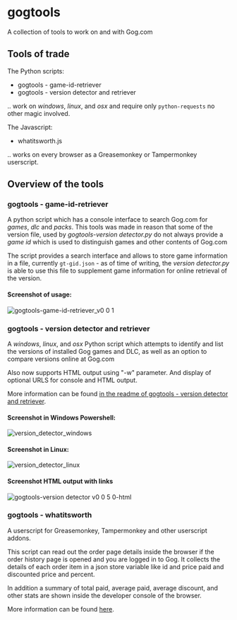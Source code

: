 # gogtools
A collection of tools to work on and with Gog.com

## Tools of trade

The Python scripts:
- gogtools - game-id-retriever
- gogtools - version detector and retriever

.. work on *windows*, *linux*, and *osx* and require only `python-requests` no other magic involved.


The Javascript:
- whatitsworth.js

.. works on every browser as a Greasemonkey or Tampermonkey userscript.

## Overview of the tools

### gogtools - game-id-retriever
A python script which has a console interface to search Gog.com for *games*, *dlc* and *packs*. This tools was made in reason that some of the version file, used by *gogtools-version detector.py* do not always provide a *game id* which is used to distinguish games and other contents of Gog.com


The script provides a search interface and allows to store game information in a file, currently `gt-gid.json` - as of time of writing, the *version detector.py* is able to use this file to supplement game information for online retrieval of the version.

#### Screenshot of usage:
![gogtools-game-id-retriever_v0 0 1](https://github.com/user-attachments/assets/9f64255e-f64b-4fde-9ab6-23b0ab859c8d)

### gogtools - version detector and retriever
A *windows*, *linux*, and *osx* Python script which attempts to identify and list the versions of installed Gog games and DLC, as well as an option to compare versions online at Gog.com

Also now supports HTML output using "-w" parameter. And display of optional URLS for console and HTML output.

More information can be found [in the readme of gogtools - version detector and retriever](version-detector-retriever.md).

#### Screenshot in Windows Powershell:
![version_detector_windows](https://github.com/jrie/gogtools/assets/5701785/0a18b287-5b09-464c-a3eb-01e3f96c3ac2)

#### Screenshot in Linux:
![version_detector_linux](https://github.com/user-attachments/assets/d79b928d-2f4a-4830-ad17-05f2c1a7ce75)

#### Screenshot HTML output with links
![gogtools-version detector v0 0 5 0-html](https://github.com/user-attachments/assets/3d41b79b-3c4c-47d6-b574-d7bf8db0c56b)


### gogtools - whatitsworth
A userscript for Greasemonkey, Tampermonkey and other userscript addons.

This script can read out the order page details inside the browser if the order history page is opened and you are logged in to Gog. It collects the details of each order item in a json store variable like id and price paid and discounted price and percent.

In addition a summary of total paid, average paid, average discount, and other stats are shown inside the developer console of the browser.

More information can be found [here](gogtools_whatitsworth.md).
